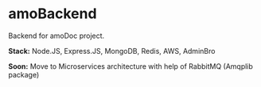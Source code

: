 # amoBackend
Backend for amoDoc project.

**Stack:** Node.JS, Express.JS, MongoDB, Redis, AWS, AdminBro 

**Soon:** Move to Microservices architecture with help of RabbitMQ (Amqplib package)

